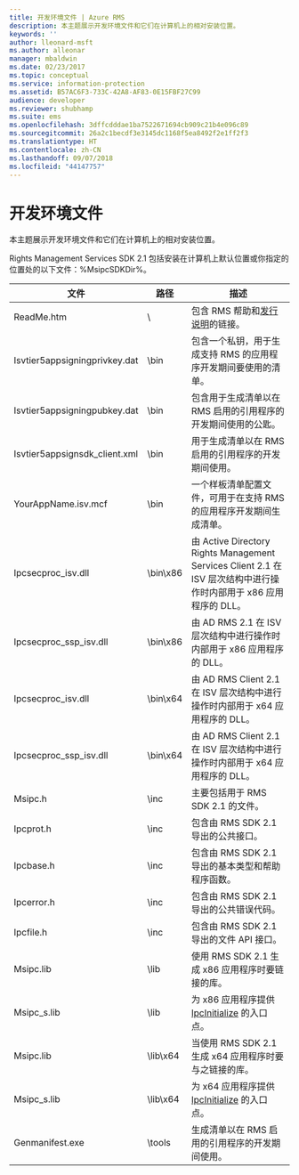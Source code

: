 ```yaml
---
title: 开发环境文件 | Azure RMS
description: 本主题展示开发环境文件和它们在计算机上的相对安装位置。
keywords: ''
author: lleonard-msft
ms.author: alleonar
manager: mbaldwin
ms.date: 02/23/2017
ms.topic: conceptual
ms.service: information-protection
ms.assetid: B57AC6F3-733C-42A8-AF83-0E15FBF27C99
audience: developer
ms.reviewer: shubhamp
ms.suite: ems
ms.openlocfilehash: 3dffcdddae1ba7522671694cb909c21b4e096c89
ms.sourcegitcommit: 26a2c1becdf3e3145dc1168f5ea8492f2e1ff2f3
ms.translationtype: HT
ms.contentlocale: zh-CN
ms.lasthandoff: 09/07/2018
ms.locfileid: "44147757"
---
```

# <a name="development-environment-files"></a>开发环境文件

本主题展示开发环境文件和它们在计算机上的相对安装位置。

Rights Management Services SDK 2.1 包括安装在计算机上默认位置或你指定的位置处的以下文件：%MsipcSDKDir%。

|文件|路径|描述|
|----|----|-----------|
|ReadMe.htm| \ | 包含 RMS 帮助和[发行说明](release-notes-rtm.md)的链接。|
|Isvtier5appsigningprivkey.dat|\bin|包含一个私钥，用于生成支持 RMS 的应用程序开发期间要使用的清单。|
|Isvtier5appsigningpubkey.dat|\bin|包含用于生成清单以在 RMS 启用的引用程序的开发期间使用的公匙。|
|Isvtier5appsignsdk_client.xml|\bin|用于生成清单以在 RMS 启用的引用程序的开发期间使用。|
|YourAppName.isv.mcf|\bin|一个样板清单配置文件，可用于在支持 RMS 的应用程序开发期间生成清单。|
|Ipcsecproc_isv.dll|\bin\x86|由 Active Directory Rights Management Services Client 2.1 在 ISV 层次结构中进行操作时内部用于 x86 应用程序的 DLL。|
|Ipcsecproc_ssp_isv.dll|\bin\x86|由 AD RMS 2.1 在 ISV 层次结构中进行操作时内部用于 x86 应用程序的 DLL。|
|Ipcsecproc_isv.dll|\bin\x64|由 AD RMS Client 2.1 在 ISV 层次结构中进行操作时内部用于 x64 应用程序的 DLL。|
|Ipcsecproc_ssp_isv.dll|\bin\x64|由 AD RMS Client 2.1 在 ISV 层次结构中进行操作时内部用于 x64 应用程序的 DLL。|
|Msipc.h|\inc|主要包括用于 RMS SDK 2.1 的文件。|
|Ipcprot.h|\inc|包含由 RMS SDK 2.1 导出的公共接口。|
|Ipcbase.h|\inc|包含由 RMS SDK 2.1 导出的基本类型和帮助程序函数。|
|Ipcerror.h|\inc|包含由 RMS SDK 2.1 导出的公共错误代码。|
|Ipcfile.h|\inc|包含由 RMS SDK 2.1 导出的文件 API 接口。|
|Msipc.lib|\lib|使用 RMS SDK 2.1 生成 x86 应用程序时要链接的库。|
|Msipc_s.lib|\lib|为 x86 应用程序提供 [IpcInitialize](https://msdn.microsoft.com/library/jj127295.aspx) 的入口点。|
|Msipc.lib|\lib\x64|当使用 RMS SDK 2.1 生成 x64 应用程序时要与之链接的库。|
|Msipc_s.lib|\lib\x64|为 x64 应用程序提供 [IpcInitialize](https://msdn.microsoft.com/library/jj127295.aspx) 的入口点。|
|Genmanifest.exe|\tools|生成清单以在 RMS 启用的引用程序的开发期间使用。|
